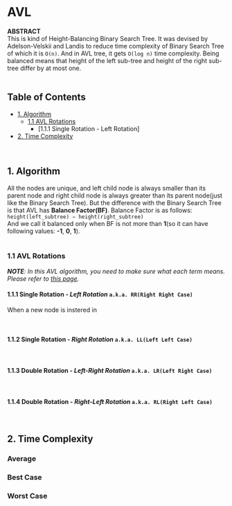 # AVL   

**ABSTRACT**   
This is kind of Height-Balancing Binary Search Tree. 
It was devised by Adelson-Velskii and Landis to reduce time complexity of Binary Search Tree of which it is `O(n)`. 
And in AVL tree, it gets `O(log n)` time complexity. 
Being balanced means that height of the left sub-tree and height of the right sub-tree differ by at most one.    
<br/>   

## Table of Contents   
+ [1. Algorithm](#1-algorithm)
   + [1.1 AVL Rotations](#11-avl-rotations)
      + [1.1.1 Single Rotation - Left Rotation]
+ [2. Time Complexity](#2-time-complexity)
<br/>   

## 1. Algorithm      
All the nodes are unique, and left child node is always smaller than its parent node and right child node is always greater than its parent node(just like the Binary Search Tree). 
But the difference with the Binary Search Tree is that AVL has **Balance Factor(BF)**. Balance Factor is as follows:    
`height(left_subtree) − height(right_subtree)`    
And we call it balanced only when BF is not more than **1**(so it can have following values: **-1**, **0**, **1**).   
<br/>    

### 1.1 AVL Rotations      

_**NOTE**: In this AVL algorithm, you need to make sure what each term means. Please refer to [this page](https://en.wikipedia.org/wiki/Tree_rotation)._    

#### 1.1.1 Single Rotation - _Left Rotation_ `a.k.a. RR(Right Right Case)`    
When a new node is instered in 

<br/>   

#### 1.1.2 Single Rotation - _Right Rotation_ `a.k.a. LL(Left Left Case)`   

<br/>   

#### 1.1.3 Double Rotation - _Left-Right Rotation_ `a.k.a. LR(Left Right Case)`   

<br/>   

#### 1.1.4 Double Rotation - _Right-Left Rotation_ `a.k.a. RL(Right Left Case)`   


<br/>   

## 2. Time Complexity   

### Average   

   
### Best Case   


### Worst Case   

